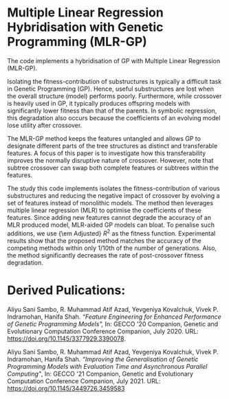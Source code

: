 # Multiple Linear Regression Hybridisation with Genetic Programming (MLR-GP)

The code implements a hybridisation of GP with Multiple Linear Regression (MLR-GP). 

Isolating the fitness-contribution of substructures is typically a difficult task in Genetic Programming (GP). Hence, useful substructures are lost when the overall structure (model) performs poorly. Furthermore, while crossover is heavily used in GP, it typically produces offspring models with significantly lower fitness than that of the parents. In symbolic regression, this degradation also occurs because the coefficients of an evolving model lose utility after crossover. 

The MLR-GP method keeps the features untangled and allows GP to designate different parts of the tree structures as distinct and transferable features. A focus of this paper is to investigate how this transferability improves the normally disruptive nature of crossover. However, note that subtree crossover can swap both complete features or subtrees within the features. 

The study this code implements isolates the fitness-contribution of various substructures and reducing the negative impact of crossover by evolving a set of features instead of monolithic models. The method then leverages multiple linear regression (MLR) to optimise the coefficients of these features. Since adding new features cannot degrade the accuracy of an MLR produced model, MLR-aided GP models can bloat. To penalise such additions, we use {\em Adjusted} $R^2$ as the fitness function.  Experimental results show that the proposed method matches the accuracy of the competing methods within only 1/10th of the number of generations. Also, the method significantly decreases the rate of post-crossover fitness degradation.




# Derived Pulications:

Aliyu Sani Sambo, R. Muhammad Atif Azad, Yevgeniya Kovalchuk, Vivek P. Indramohan, Hanifa Shah. *“Feature Engineering for Enhanced Performance of Genetic Programming Models",*
In: GECCO '20 Companion, Genetic and Evolutionary Computation Conference Companion, July 2020. URL: https://doi.org/10.1145/3377929.3390078.

 
Aliyu Sani Sambo, R. Muhammad Atif Azad, Yevgeniya Kovalchuk, Vivek P. Indramohan, Hanifa Shah. *“Improving the Generalisation of Genetic Programming Models with Evaluation Time and Asynchronous Parallel Computing"*, In: GECCO '21 Companion, Genetic and Evolutionary Computation Conference Companion, July 2021. URL: https://doi.org/10.1145/3449726.3459583

